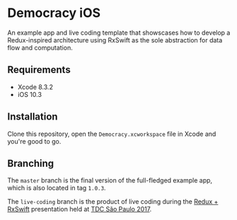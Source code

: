 # Democracy iOS

An example app and live coding template that showscases how to develop
a Redux-inspired architecture using RxSwift as the sole abstraction
for data flow and computation.

## Requirements

- Xcode 8.3.2
- iOS 10.3

## Installation

Clone this repository, open the `Democracy.xcworkspace` file in Xcode 
and you're good to go.

## Branching

The `master` branch is the final version of the full-fledged example
app, which is also located in tag `1.0.3`.

The `live-coding` branch is the product of live coding during the
[Redux + RxSwift](https://speakerdeck.com/fellipecaetano/redux-plus-rxswift) presentation 
held at [TDC São Paulo 2017](http://thedevelopersconference.com.br/tdc/2017/saopaulo).
